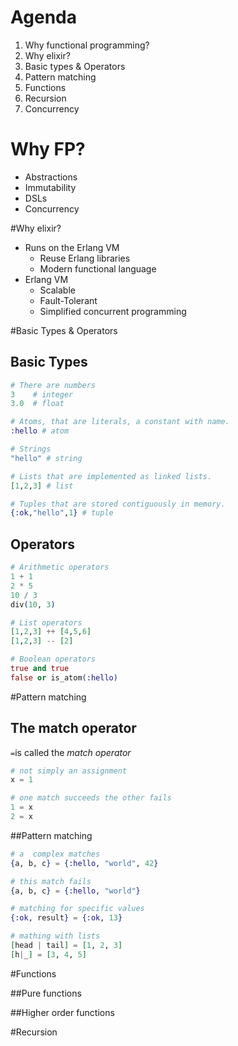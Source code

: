 # Agenda
1. Why functional programming?
1. Why elixir?
1. Basic types & Operators
1. Pattern matching
1. Functions
1. Recursion
1. Concurrency



# Why FP?
- Abstractions
- Immutability
- DSLs
- Concurrency


#Why elixir?
- Runs on the Erlang VM
  - Reuse Erlang libraries
  - Modern functional language
- Erlang VM
  - Scalable 
  - Fault-Tolerant 
  - Simplified concurrent programming 




#Basic Types & Operators


## Basic Types
``` Elixir
# There are numbers
3    # integer
3.0  # float

# Atoms, that are literals, a constant with name.
:hello # atom

# Strings
"hello" # string

# Lists that are implemented as linked lists.
[1,2,3] # list

# Tuples that are stored contiguously in memory.
{:ok,"hello",1} # tuple
```


## Operators
``` Elixir
# Arithmetic operators
1 + 1
2 * 5
10 / 3
div(10, 3)

# List operators
[1,2,3] ++ [4,5,6]
[1,2,3] -- [2]

# Boolean operators
true and true
false or is_atom(:hello)
```



#Pattern matching


## The match operator
`=`is called the *match operator*
``` Elixir
# not simply an assignment
x = 1

# one match succeeds the other fails 
1 = x
2 = x
```


##Pattern matching
``` Elixir
# a  complex matches
{a, b, c} = {:hello, "world", 42}

# this match fails
{a, b, c} = {:hello, "world"}

# matching for specific values
{:ok, result} = {:ok, 13}

# mathing with lists
[head | tail] = [1, 2, 3]
[h|_] = [3, 4, 5]

```

#Functions


##Pure functions


##Higher order functions



#Recursion
